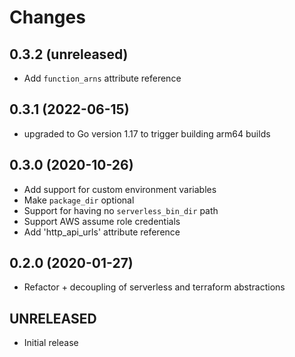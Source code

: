 # Changes

## 0.3.2 (unreleased)

- Add `function_arns` attribute reference

## 0.3.1 (2022-06-15)

- upgraded to Go version 1.17 to trigger building arm64 builds
## 0.3.0 (2020-10-26)

- Add support for custom environment variables
- Make `package_dir` optional
- Support for having no `serverless_bin_dir` path
- Support AWS assume role credentials
- Add 'http_api_urls' attribute reference


## 0.2.0 (2020-01-27)

- Refactor + decoupling of serverless and terraform abstractions


## UNRELEASED

- Initial release

